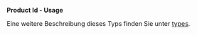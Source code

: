 **Product Id - Usage**

Eine weitere Beschreibung dieses Typs finden Sie unter [types](types/product_id-usage.de.md).